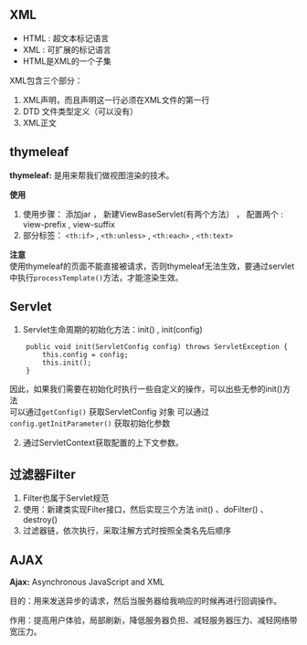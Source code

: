 ## XML

- HTML : 超文本标记语言
- XML : 可扩展的标记语言
- HTML是XML的一个子集

XML包含三个部分：

1. XML声明，而且声明这一行必须在XML文件的第一行
2. DTD 文件类型定义（可以没有）
3. XML正文

## thymeleaf

**thymeleaf:** 是用来帮我们做视图渲染的技术。

**使用**

1. 使用步骤： 添加jar ， 新建ViewBaseServlet(有两个方法） ， 配置两个<context-param> : view-prefix , view-suffix
2. 部分标签： `<th:if>` , `<th:unless>` , `<th:each>` , `<th:text>`

**注意**  
使用thymeleaf的页面不能直接被请求，否则thymeleaf无法生效，要通过servlet中执行`processTemplate()`方法，才能渲染生效。

## Servlet

1. Servlet生命周期的初始化方法：init() , init(config)

```
    public void init(ServletConfig config) throws ServletException {
        this.config = config;
        this.init();
    }
```

因此，如果我们需要在初始化时执行一些自定义的操作，可以出些无参的init()方法  
可以通过`getConfig()` 获取ServletConfig 对象
可以通过 `config.getInitParameter()` 获取初始化参数

2. 通过ServletContext获取配置的上下文参数。

## 过滤器Filter

1. Filter也属于Servlet规范
2. 使用：新建类实现Filter接口，然后实现三个方法 init() 、doFilter() 、 destroy()
3. 过滤器链，依次执行，采取注解方式时按照全类名先后顺序

## AJAX

**Ajax:** Asynchronous JavaScript and XML

目的：用来发送异步的请求，然后当服务器给我响应的时候再进行回调操作。

作用：提高用户体验，局部刷新，降低服务器负担、减轻服务器压力、减轻网络带宽压力。

